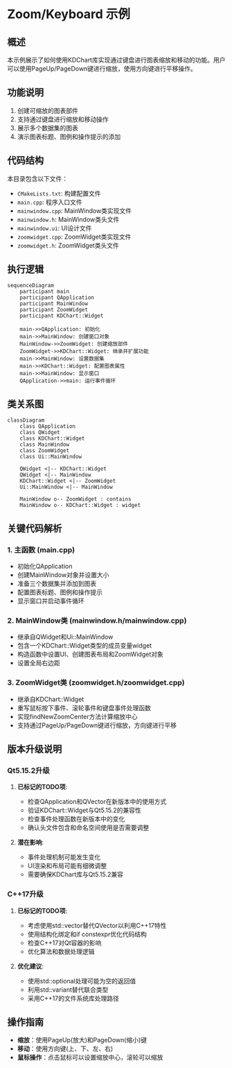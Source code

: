 # Zoom/Keyboard 示例

## 概述

本示例展示了如何使用KDChart库实现通过键盘进行图表缩放和移动的功能。用户可以使用PageUp/PageDown键进行缩放，使用方向键进行平移操作。

## 功能说明

1. 创建可缩放的图表部件
2. 支持通过键盘进行缩放和移动操作
3. 展示多个数据集的图表
4. 演示图表标题、图例和操作提示的添加

## 代码结构

本目录包含以下文件：
- `CMakeLists.txt`: 构建配置文件
- `main.cpp`: 程序入口文件
- `mainwindow.cpp`: MainWindow类实现文件
- `mainwindow.h`: MainWindow类头文件
- `mainwindow.ui`: UI设计文件
- `zoomwidget.cpp`: ZoomWidget类实现文件
- `zoomwidget.h`: ZoomWidget类头文件

## 执行逻辑

```mermaid
sequenceDiagram
    participant main
    participant QApplication
    participant MainWindow
    participant ZoomWidget
    participant KDChart::Widget

    main->>QApplication: 初始化
    main->>MainWindow: 创建窗口对象
    MainWindow->>ZoomWidget: 创建缩放部件
    ZoomWidget->>KDChart::Widget: 继承并扩展功能
    main->>MainWindow: 设置数据集
    main->>KDChart::Widget: 配置图表属性
    main->>MainWindow: 显示窗口
    QApplication->>main: 运行事件循环
```

## 类关系图

```mermaid
classDiagram
    class QApplication
    class QWidget
    class KDChart::Widget
    class MainWindow
    class ZoomWidget
    class Ui::MainWindow

    QWidget <|-- KDChart::Widget
    QWidget <|-- MainWindow
    KDChart::Widget <|-- ZoomWidget
    Ui::MainWindow <|-- MainWindow

    MainWindow o-- ZoomWidget : contains
    MainWindow o-- KDChart::Widget : widget
```

## 关键代码解析

### 1. 主函数 (main.cpp)

- 初始化QApplication
- 创建MainWindow对象并设置大小
- 准备三个数据集并添加到图表
- 配置图表标题、图例和操作提示
- 显示窗口并启动事件循环

### 2. MainWindow类 (mainwindow.h/mainwindow.cpp)

- 继承自QWidget和Ui::MainWindow
- 包含一个KDChart::Widget类型的成员变量widget
- 构造函数中设置UI、创建图表布局和ZoomWidget对象
- 设置全局右边距

### 3. ZoomWidget类 (zoomwidget.h/zoomwidget.cpp)

- 继承自KDChart::Widget
- 重写鼠标按下事件、滚轮事件和键盘事件处理函数
- 实现findNewZoomCenter方法计算缩放中心
- 支持通过PageUp/PageDown键进行缩放，方向键进行平移

## 版本升级说明

### Qt5.15.2升级

1. **已标记的TODO项**:
   - 检查QApplication和QVector在新版本中的使用方式
   - 验证KDChart::Widget与Qt5.15.2的兼容性
   - 检查事件处理函数在新版本中的变化
   - 确认头文件包含和命名空间使用是否需要调整

2. **潜在影响**:
   - 事件处理机制可能发生变化
   - UI渲染和布局可能有细微调整
   - 需要确保KDChart库与Qt5.15.2兼容

### C++17升级

1. **已标记的TODO项**:
   - 考虑使用std::vector替代QVector以利用C++17特性
   - 使用结构化绑定和if constexpr优化代码结构
   - 检查C++17对Qt容器的影响
   - 优化算法和数据处理逻辑

2. **优化建议**:
   - 使用std::optional处理可能为空的返回值
   - 利用std::variant替代联合类型
   - 采用C++17的文件系统库处理路径

## 操作指南

- **缩放**：使用PageUp(放大)和PageDown(缩小)键
- **移动**：使用方向键(上、下、左、右)
- **鼠标操作**：点击鼠标可以设置缩放中心，滚轮可以缩放